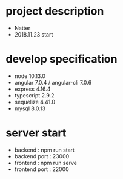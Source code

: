 # project description
+ Natter
+ 2018.11.23 start

# develop specification
+ node 10.13.0
+ angular 7.0.4 / angular-cli 7.0.6
+ express 4.16.4
+ typescript 2.9.2
+ sequelize 4.41.0
+ mysql 8.0.13

# server start
+ backend : npm run start 
+ backend port : 23000
+ frontend : npm run serve
+ frontend port : 22000
